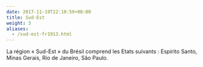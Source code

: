 ```yaml
---
date: 2017-11-19T22:10:59+08:00
title: Sud-Est
weight: 3
aliases:
  - /sud-est-fr1913.html
---
```


La région « Sud-Est » du Brésil comprend les Etats suivants :
Espirito Santo, Minas Gerais, Rio de Janeiro, São Paulo.

